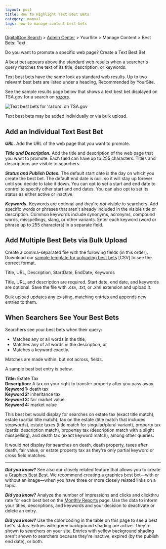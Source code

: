 ```yaml
---
layout: post
title: How to Highlight Text Best Bets
category: manual
tags: how-to manage-content best-bets
---
```

[DigitalGov Search](/index.html) > [Admin Center](https://search.usa.gov/sites/) > YourSite > Manage Content > Best Bets: Text

Do you want to promote a specific web page? Create a Text Best Bet.

A best bet appears above the standard web results when a searcher's query matches the text of its title, description, or keywords.

Text best bets have the same look as standard web results. Up to two relevant best bets are listed under a heading, Recommended by YourSite.

See the sample results page below that shows a text best bet displayed on TSA.gov for a search on *[razors](http://search.usa.gov/search?query=razors&affiliate=tsa.gov)*.

![Text best bets for 'razors' on TSA.gov](https://9fddeb862c037f6d2190-f1564c64756a8cfee25b6b19953b1d23.ssl.cf2.rackcdn.com/best-bets-text.png)

Text best bets may be added individually or via bulk upload. 

## Add an Individual Text Best Bet

***URL.*** Add the URL of the web page that you want to promote.

***Title and Description.*** Add the title and description of the web page that you want to promote. Each field can have up to 255 characters. Titles and descriptions are visible to searchers.

***Status and Publish Dates.*** The default start date is the day on which you create the best bet. The default end date is null, so it will stay up forever until you decide to take it down. You can opt to set a start and end date to control to specify other start and end dates. You can also opt to set its status as either active or inactive.

***Keywords.*** Keywords are optional and they're *not* visible to searchers. Add specific words or phrases that aren't already included in the visible title or description. Common keywords include synonyms, acronyms, compound words, misspellings, slang, or other variants. Enter each keyword (word or phrase up to 255 characters) in a separate field. 

## Add Multiple Best Bets via Bulk Upload

Create a comma-separated file with the following fields (in this order). Download our [sample template for uploading best bets](/files/best-bets-template.csv) [CSV] to see the correct format.

Title, URL, Description, StartDate, EndDate, Keywords

Title, URL, and description are required. Start date, end date, and keywords are optional. Save the file with .csv, .txt, or .xml extension and upload it.

Bulk upload updates any existing, matching entries and appends new entries to them.

## When Searchers See Your Best Bets

Searchers see your best bets when their query:

* Matches any or all words in the title,
* Matches any of all words in the description, or
* Matches a keyword exactly.

Matches are made within, but not across, fields.

A sample best bet entry is below.

**Title:** Estate Tax  
**Description:** A tax on your right to transfer property after you pass away.  
**Keyword 1:** death tax  
**Keyword 2:** inheritance tax  
**Keyword 3:** fair market value  
**Keyword 4:** market value  

This best bet would display for searches on estate tax (exact title match), estate (partial title match), tax on the estate (title match that includes stopwords), estate taxes (title match for singular/plural variant), property tax (partial description match), propertey tax (description match with a slight misspelling), and death tax (exact keyword match), among other queries.

It would *not* display for searches on death, death property, taxes after death, fair value, or estate property tax as they're only partial keyword or cross field matches.

--- 

***Did you know?*** See also our closely related feature that allows you to create a [Graphics Best Best](/manual/best-bets-graphics.html). We recommend creating a graphics best bet&mdash;with or without an image&mdash;when you have three or more closely related links on a topic.

***Did you know?*** Analyze the number of impressions and clicks and clickthru rate for each best bet on the [Monthly Reports](/manual/monthly-reports.html) page. Use the data to inform your titles, descriptions, and keywords and your decision to deactivate or delete an entry.

***Did you know?*** Use the color coding in the table on this page to see a best bet's status. Entries with green background shading are active. They're shown to searchers on your site. Entries with yellow background shading aren't shown to searchers because they're inactive, expired (by the publish end date), or both.